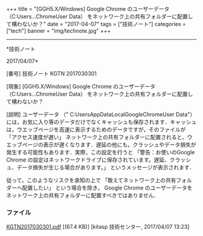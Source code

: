 ﻿+++
title = "[GGH5.X/Windows] Google Chrome のユーザーデータ　（C:Users...ChromeUser Data） をネットワーク上の共有フォルダーに配置して構わないか？"
date = "2017-04-07"
tags = ["技術ノート"]
categories = ["tech"]
banner = "img/technote.jpg"
+++

-----------------------------------------------------------------------------------------------------------------------------

*技術ノート

2017/04/07*


[番号]
技術ノート KGTN 2017030301

[現象]
[GGH5.X/Windows] Google Chrome
のユーザーデータ　（C:Users...ChromeUser Data）
をネットワーク上の共有フォルダーに配置して構わないか？

[説明]
ユーザーデータ （"
C:Users<userid>AppDataLocalGoogleChromeUser Data"）
には，お気に入り等のデータだけでなくキャッシュも保存されます．キャッシュは，ウエッブページを高速に表示するためのデータですが，そのファイルが
「アクセス速度が遅い」
ネットワーク上の共有フォルダーに配置されると，ウエッブページの表示が遅くなります．遅延の他にも，クラッシュやデータ損失が発生する可能性もあります．実際，この設定を行うと
「警告：お使いのGoogle Chrome
の設定はネットワークドライブに保存されています。遅延、クラッシュ、データ損失が生じる場合があります。」
というメッセージが表示されます．

従って，このようなリスクを承知の上で
「敢えてネットワーク上の共有フォルダーへ配置したい」 という場合を除き，
Google Chrome
のユーザーデータをネットワーク上の共有フォルダーに配置すべきではありません．


### ファイル

 
 


[KGTN2017030301.pdf](http://techreport.kitasp.net/attachments/download/3314/KGTN2017030301.pdf)
 [(67.4 KB)] [kitasp 技術センター, 2017/04/07
13:23]


 


 

